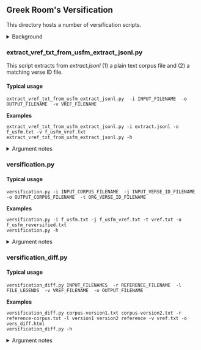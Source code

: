 ## Greek Room's Versification

This directory hosts a number of versification scripts.
<details>
<summary>Background</summary>
There are multiple schemas to identify Bible verses.
For example, *The Lord is my shepherd, I shall not want.* is quoted as **PSA 23:1** in many Western Bibles,
but as **PSA 23:2** in the 'original' schema (which uses PSA 23:1 for the descriptive title *A psalm of David.*).

These are the most common schemas:
* Original ('org')
* English ('eng')
* Russian Protestant ('rsc')
* Russian Orthodox ('rso')
* Vulgate ('vul')
* Septuagint ('lxx')

In order to compare and align Bible verses across different translation, many tools normalize the versification to "Original" ('org'),
including, for example, the (eBible Corpus)[https://github.com/BibleNLP/ebible]. This process is called **reversification**.

These versification tools support such reversification. They also provide back-versification.
</details>

### extract_vref_txt_from_usfm_extract_jsonl.py

This script extracts from *extract.jsonl* (1) a plain text corpus file and (2) a matching verse ID file.

#### Typical usage
```
extract_vref_txt_from_usfm_extract_jsonl.py  -i INPUT_FILENAME  -o OUTPUT_FILENAME  -v VREF_FILENAME
```

**Examples**
```
extract_vref_txt_from_usfm_extract_jsonl.py -i extract.jsonl -o f_usfm.txt -v f_usfm_vref.txt
extract_vref_txt_from_usfm_extract_jsonl.py -h
```

<details>
<summary>Argument notes</summary>

* *extract.jsonl* (input) is the file produced by script (usfm_check.py)[https://github.com/BibleNLP/greek-room/edit/main/greekroom/greekroom/usfm/README.md]
* *f_usfm.txt* (output) is the Bible corpus in plain text, one verse per line.
* *f_usfm_vref.txt* (output) is a companion file of verse IDs, matching *f_usfm.txt* line by line.
</details>

### versification.py

#### Typical usage
```
versification.py -i INPUT_CORPUS_FILENAME  -j INPUT_VERSE_ID_FILENAME  -o OUTPUT_CORPUS_FILENAME  -t ORG_VERSE_ID_FILENAME
```

**Examples**
```
versification.py -i f_usfm.txt -j f_usfm_vref.txt -t vref.txt -o f_usfm_reversified.txt
versification.py -h
```

<details>
<summary>Argument notes</summary>

* *f_usfm.txt* (input) is the Bible corpus file produced by script *extract_vref_txt_from_usfm_extract_jsonl.py*
* *f_usfm_vref.txt* (input) is the verse ID file produced by script *extract_vref_txt_from_usfm_extract_jsonl.py*
* *vref.txt* (input) is the target verse ID order that the output file *f_usfm_reversified.txt* should be in (file available at (data/vref.txt)[data/vref.txt])
* *f_usfm_reversified.txt* (output) is the reversified Bible corpus (typically following the 'org' schema) matching *vref.txt* line by line.
</details>


### versification_diff.py

#### Typical usage
```
versification_diff.py INPUT_FILENAMES  -r REFERENCE_FILENAME  -l FILE_LEGENDS  -v VREF_FILENAME  -o OUTPUT_FILENAME
```

**Examples**
```
versification_diff.py corpus-version1.txt corpus-version2.txt -r reference-corpus.txt -l version1 version2 reference -v vref.txt -o vers_diff.html
versification_diff.py -h
```

<details>
<summary>Argument notes</summary>

* *corpus-version1.txt* (input) is one version of a reversification.
* *corpus-version2.txt* (input) is another version of a reversification.
* *reference-corpus* (input) is a reference corpus.
* *version1, version2, reference* (input) are the *legends* (table head titles).
* *vref.txt* (input) is a file with the verse IDs, same number of lines as the corpus files.
* *vers_diff.html* (output) is the visualized difference between the 2 versification versions.
</details>

